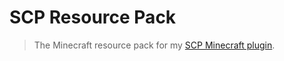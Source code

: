 # SCP Resource Pack

> The Minecraft resource pack for my [SCP Minecraft plugin](https://github.com/EsotericEnderman/scp-plugin).

